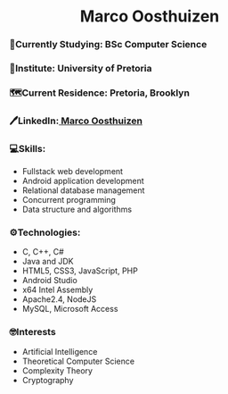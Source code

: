 <h1 align="center"> Marco Oosthuizen </h1>
<h3>📖Currently Studying: BSc Computer Science</h3>
<h3>🏫Institute: University of Pretoria</h3>
<h3>🗺️Current Residence: Pretoria, Brooklyn</h3>
<h3>🖊️LinkedIn:️<a href="https://www.linkedin.com/in/marco-oosthuizen-369b9320b/"> Marco Oosthuizen</a></h3>
<h3>💻Skills:</h3>
  <ul>
    <li>Fullstack web development</li>
    <li>Android application development</li>
    <li>Relational database management</li>
    <li>Concurrent programming</li>
    <li>Data structure and algorithms</li>
  </ul>
<h3>⚙️Technologies:</h3>
  <ul>
    <li>C, C++, C#</li>
    <li>Java and JDK</li>
    <li>HTML5, CSS3, JavaScript, PHP</li>
    <li>Android Studio</li>
    <li>x64 Intel Assembly</li>
    <li>Apache2.4, NodeJS</li>
    <li>MySQL, Microsoft Access</li>
  </ul>
<h3>🤓Interests</h3>
  <ul>
    <li>Artificial Intelligence</li>
    <li>Theoretical Computer Science</li>
    <li>Complexity Theory</li>
    <li>Cryptography</li>
  </ul>

<!--
**Marco-Oosthuizen/Marco-Oosthuizen** is a ✨ _special_ ✨ repository because its `README.md` (this file) appears on your GitHub profile.

Here are some ideas to get you started:

- 🔭 I’m currently working on ...
- 🌱 I’m currently learning ...
- 👯 I’m looking to collaborate on ...
- 🤔 I’m looking for help with ...
- 💬 Ask me about ...
- 📫 How to reach me: ...
- 😄 Pronouns: ...
- ⚡ Fun fact: ...
-->
